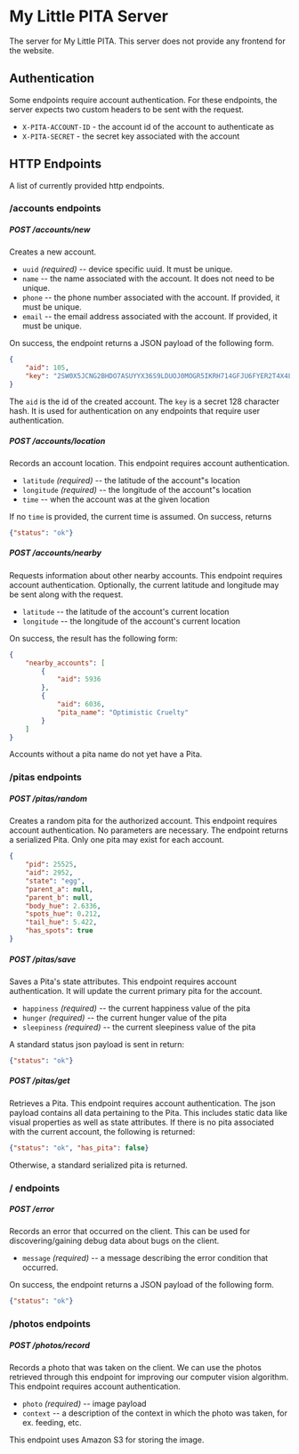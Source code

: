 My Little PITA Server
=====================

The server for My Little PITA. This server does not provide
any frontend for the website.

## Authentication

Some endpoints require account authentication. For these endpoints, the server expects two
custom headers to be sent with the request.

- `X-PITA-ACCOUNT-ID` - the account id of the account to authenticate as
- `X-PITA-SECRET` - the secret key associated with the account

## HTTP Endpoints

A list of currently provided http endpoints.

### /accounts endpoints

##### POST /accounts/new

Creates a new account.

- `uuid` *(required)* -- device specific uuid. It must be unique.
- `name`  -- the name associated with the account. It does not need to be unique.
- `phone` -- the phone number associated with the account. If provided, it must be unique.
- `email` -- the email address associated with the account. If provided, it must be unique.

On success, the endpoint returns a JSON payload of the following form.

```json
{
    "aid": 105,
    "key": "2SW0X5JCNG2BHDO7ASUYYX36S9LDUOJ0MOGR5IKRH714GFJU6FYER2T4X4LZYW68IC6K17A2ZKS2KP83AIQYSJB9MWVVWVRXXSXADUZR92JC3YYF1VNTJXJ71LA1GMN7"
}
```

The `aid` is the id of the created account. The `key` is a secret 128 character hash. It is used for authentication on
any endpoints that require user authentication.

##### POST /accounts/location

Records an account location. This endpoint requires account authentication.

- `latitude` *(required)* -- the latitude of the account"s location
- `longitude` *(required)* -- the longitude of the account"s location
- `time` -- when the account was at the given location

If no `time` is provided, the current time is assumed. On success, returns
```json
{"status": "ok"}
```

##### POST /accounts/nearby

Requests information about other nearby accounts. This endpoint requires
account authentication. Optionally, the current latitude and longitude
may be sent along with the request.

- `latitude` -- the latitude of the account's current location
- `longitude` -- the longitude of the account's current location

On success, the result has the following form:

```json
{
    "nearby_accounts": [
        {
            "aid": 5936
        },
        {
            "aid": 6036,
            "pita_name": "Optimistic Cruelty"
        }
    ]
}
```

Accounts without a pita name do not yet have a Pita.

### /pitas endpoints

##### POST /pitas/random

Creates a random pita for the authorized account. This endpoint requires account authentication.
No parameters are necessary. The endpoint returns a serialized Pita. Only one pita may exist for
each account.

```json
{
    "pid": 25525,
    "aid": 2952,
    "state": "egg",
    "parent_a": null,
    "parent_b": null,
    "body_hue": 2.6336,
    "spots_hue": 0.212,
    "tail_hue": 5.422,
    "has_spots": true
}
```

##### POST /pitas/save

Saves a Pita's state attributes. This endpoint requires account authentication. It will
update the current primary pita for the account.

- `happiness` *(required)* -- the current happiness value of the pita
- `hunger` *(required)* -- the current hunger value of the pita
- `sleepiness` *(required)* -- the current sleepiness value of the pita

A standard status json payload is sent in return:

```json
{"status": "ok"}
```

##### POST /pitas/get

Retrieves a Pita. This endpoint requires account authentication. The json
payload contains all data pertaining to the Pita. This includes static data
like visual properties as well as state attributes. If there is no pita
associated with the current account, the following is returned:

```json
{"status": "ok", "has_pita": false}
```

Otherwise, a standard serialized pita is returned.

### / endpoints

##### POST /error

Records an error that occurred on the client. This can be used for discovering/gaining debug data
about bugs on the client.

- `message` *(required)* -- a message describing the error condition that occurred.

On success, the endpoint returns a JSON payload of the following form.

```json
{"status": "ok"}
```

### /photos endpoints

##### POST /photos/record

Records a photo that was taken on the client. We can use the photos retrieved through this endpoint
for improving our computer vision algorithm. This endpoint requires account authentication.

- `photo` *(required)* -- image payload
- `context` -- a description of the context in which the photo was taken, for ex. feeding, etc.

This endpoint uses Amazon S3 for storing the image.

